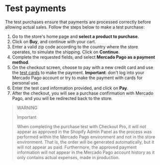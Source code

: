 # Test payments

The test purchases ensure that payments are processed correctly before allowing actual sales. Follow the steps below to make a test purchase:

1. Go to the store's home page and **select a product to purchase**.
2. Click on **Buy**, and continue with your cart.
3. Enter a valid zip code according to the country where the store operates, to simulate the shipping. Click on **Continue**.
4. Complete the requested fields, and select **Mercado Pago as a payment method**.
5. On the checkout screen, choose to pay with a new credit card and use the [test cards](/developers/en/docs/shopify/test-cards) to make the payment. **Important**: don't log into your Mercado Pago account or try to make the payment with cards for personal use.
6. Enter the test card information provided, and click on **Pay**.
7. After the checkout, you will see a purchase confirmation with Mercado Pago, and you will be redirected back to the store.

> WARNING
>
> Important
>
> When completing the purchase test with Checkout Pro, it will not appear as approved in the Shopify Admin Panel as the process was performed within the Mercado Pago environment and not in the store environment. That is, the order will be generated automatically, but it will not appear as paid. Furthermore, the approved payment information will not appear in the Mercado Pago account history as it only contains actual expenses, made in production.